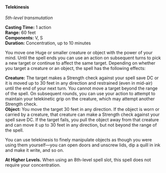 #### Telekinesis
<!-- TODO Check and tag this spell-->
<!-- markdownlint-disable-next-line no-emphasis-as-heading -->
_5th-level transmutation_

**Casting Time:** 1 action \
**Range:** 60 feet \
**Components:** V, S \
**Duration:** Concentration, up to 10 minutes

You move one Huge or smaller creature or object with the power of your mind.
Until the spell ends you can use an action on subsequent turns to pick a new target or continue to affect the same target.
Depending on whether you target a creature or an object, the spell has the following effects:

**Creature:**
The target makes a Strength check against your spell save DC or it is moved up to 30 feet in any direction and restrained (even in mid-air) until the end of your next turn.
You cannot move a target beyond the range of the spell.
On subsequent rounds, you can use your action to attempt to maintain your telekinetic grip on the creature, which may attempt another Strength check.
\
**Object:**
You move the target 30 feet in any direction.
If the object is worn or carried by a creature, that creature can make a Strength check against your spell save DC.
If the target fails, you pull the object away from that creature and can move it up to 30 feet in any direction, but not beyond the range of the spell.

You can use telekinesis to finely manipulate objects as though you were using them yourself—you can open doors and unscrew lids, dip a quill in ink and make it write, and so on.

**At Higher Levels.**
When using an 8th-level spell slot, this spell does not require your concentration.
